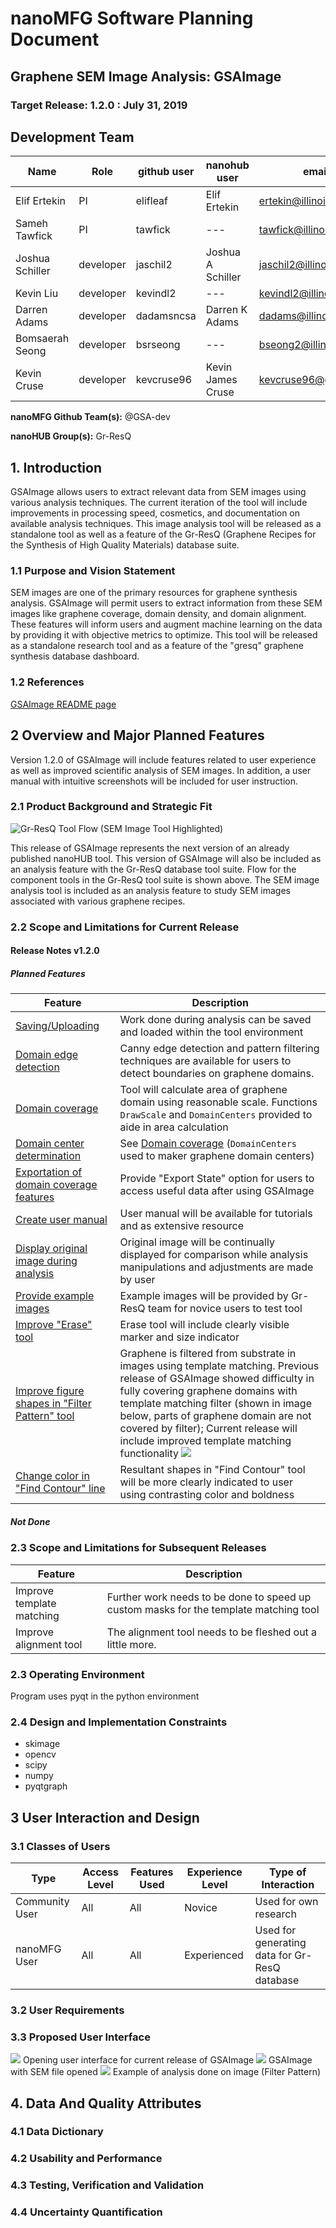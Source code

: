 # nanoMFG Software Planning Document
<!-- Replace text below with long title of project:short-name -->
## Graphene SEM Image Analysis: GSAImage
### Target Release: 1.2.0 : July 31, 2019

## Development Team
<!-- Complete table for all team members
 roles: PI, developer, validation
 status: active, inactive
-->
Name | Role | github user | nanohub user | email | status
---|---|---|---|---|---
Elif Ertekin | PI | elifleaf | Elif Ertekin | ertekin@illinois.edu | active
Sameh Tawfick | PI | tawfick | --- | tawfick@illinois.edu | active
Joshua Schiller | developer | jaschil2 | Joshua A Schiller | jaschil2@illinois.edu | active
Kevin Liu | developer | kevindl2 | --- | kevindl2@illinois.edu | inactive
Darren Adams | developer | dadamsncsa | Darren K Adams | dadams@illinois.edu | active
Bomsaerah Seong | developer | bsrseong | --- | bseong2@illinois.edu | active
Kevin Cruse | developer | kevcruse96 | Kevin James Cruse | kevcruse96@gmail.com | active


**nanoMFG Github Team(s):** @GSA-dev

**nanoHUB Group(s):** Gr-ResQ

## 1. Introduction
<!-- A  concise description of the current iteration of work. -->
GSAImage allows users to extract relevant data from SEM images using various analysis techniques. The current iteration of the tool will include improvements in processing speed, cosmetics, and documentation on available analysis techniques. This image analysis tool will be released as a standalone tool as well as a feature of the Gr-ResQ (Graphene Recipes for the Synthesis of High Quality Materials) database suite.

### 1.1 Purpose and Vision Statement
<!--Why are we building this tool? What is the key benefit? How does it relate to existing tools and existing software? How does it fit into the overall objectives for the nanoMFG node? Who will use it?-->
SEM images are one of the primary resources for graphene synthesis analysis. GSAImage will permit users to extract information from these SEM images like graphene coverage, domain density, and domain alignment. These features will inform users and augment machine learning on the data by providing it with objective metrics to optimize. This tool will be released as a standalone research tool and as a feature of the "gresq" graphene synthesis database dashboard.

### 1.2 References
<!--List any documents or background material that are relevant.  Links are useful. For instance, a link to a wiki or readme page in the project repository, or link to a uploaded file (doc, pdf, ppt, etc.).-->
[GSAImage README page](https://github.com/nanoMFG/GSA-Image/blob/master/README.md "GSAImage README page")

## 2 Overview and Major Planned Features
<!--Provide and overview characterising this proposed release.  Describe how users will interact with each proposed feature.-->
Version 1.2.0 of GSAImage will include features related to user experience as well as improved scientific analysis of SEM images. In addition, a user manual with intuitive screenshots will be included for user instruction.  

### 2.1 Product Background and Strategic Fit
<!--Provide context for the proposed product.  Is this a completely new projects, or next version of an existing project? This can include a description of any contextual research, or the status of any existing prototype application.  If this SPD describes a component, describe its relationship to larger system. Can include diagrams.-->

![Gr-ResQ Tool Flow (SEM Image Tool Highlighted)](https://github.com/nanoMFG/GSA-Image/blob/SPD-updates/doc/SPD/gresq_flow.png)

This release of GSAImage represents the next version of an already published nanoHUB tool. This version of GSAImage will also be included as an analysis feature with the Gr-ResQ database tool suite. Flow for the component tools in the Gr-ResQ tool suite is shown above. The SEM image analysis tool is included as an analysis feature to study SEM images associated with various graphene recipes.


### 2.2 Scope and Limitations for Current Release
<!--List the all planned goals/features for this release.  These should be links to issues.  Add a new subsection for each release.  Equally important, document feature you explicity are not doing at this time-->


#### Release Notes v1.2.0
##### Planned Features

Feature | Description
--- | ---
[Saving/Uploading](https://github.com/nanoMFG/GSA-Image/issues/19#issue-364979479 "Saving/Uploading") | Work done during analysis can be saved and loaded within the tool environment
[Domain edge detection](https://github.com/nanoMFG/GSA-Image/issues/10#issuecomment-425507964 "Domain edge detection") | Canny edge detection and pattern filtering techniques are available for users to detect boundaries on graphene domains.
[Domain coverage](https://github.com/nanoMFG/GSA-Image/issues/13#issuecomment-425508872 "Domain coverage") | Tool will calculate area of graphene domain using reasonable scale. Functions `DrawScale` and `DomainCenters` provided to aide in area calculation
[Domain center determination](https://github.com/nanoMFG/GSA-Image/issues/15#issuecomment-425509516 "Domain center determination") | See [Domain coverage](https://github.com/nanoMFG/GSA-Image/issues/13#issuecomment-425508872 "Domain coverage") (`DomainCenters` used to maker graphene domain centers)
[Exportation of domain coverage features](https://github.com/nanoMFG/GSA-Image/issues/16#issuecomment-425509882 "Exportation of domain coverage features") | Provide "Export State" option for users to access useful data after using GSAImage
[Create user manual](https://github.com/nanoMFG/GSA-Image/issues/45 "Create user manual") | User manual will be available for tutorials and as extensive resource
[Display original image during analysis](https://github.com/nanoMFG/GSA-Image/issues/44 "Display original image during analysis") | Original image will be continually displayed for comparison while analysis manipulations and adjustments are made by user
[Provide example images](https://github.com/nanoMFG/GSA-Image/issues/39 "Provide example images") | Example images will be provided by Gr-ResQ team for novice users to test tool
[Improve "Erase" tool](https://github.com/nanoMFG/GSA-Image/issues/42 "Improve 'Erase' tool") | Erase tool will include clearly visible marker and size indicator
[Improve figure shapes in "Filter Pattern" tool](https://github.com/nanoMFG/GSA-Image/issues/43 "Improve figure shapes in 'Filter Pattern' tool") | Graphene is filtered from substrate in images using template matching. Previous release of GSAImage showed difficulty in fully covering graphene domains with template matching filter (shown in image below, parts of graphene domain are not covered by filter); Current release will include improved template matching functionality ![](https://camo.githubusercontent.com/56ea7ea001d43fdadae39fc81d95ac63aa8e3b6e/68747470733a2f2f696d616765732e7a656e68756275736572636f6e74656e742e636f6d2f3564303237373031623638656265303163616131353030632f39653732323133352d366234642d343138312d623562642d316462313264323039633339)
[Change color in "Find Contour" line](https://github.com/nanoMFG/GSA-Image/issues/46 "Change color in 'Find Contour' Lines") | Resultant shapes in "Find Contour" tool will be more clearly indicated to user using contrasting color and boldness


##### Not Done



### 2.3 Scope and Limitations for Subsequent Releases
<!--Short summary of  future envisioned roadmap for subsequent efforts.-->
Feature | Description
--- | ---
Improve template matching | Further work needs to be done to speed up custom masks for the template matching tool
Improve alignment tool | The alignment tool needs to be fleshed out a little more.

### 2.3 Operating Environment
<!--Describe the target environment.  Identify components or application that are needed.  Describe technical infrastructure need to support the application.-->
Program uses pyqt in the python environment


### 2.4 Design and Implementation Constraints
<!--This could include pre-existing code that needs to be incorporated ,a certain programming language or toolkit and software dependencies.  Describe the origin and rationale for each constraint.-->
* skimage
* opencv
* scipy
* numpy
* pyqtgraph

## 3 User Interaction and Design

### 3.1 Classes of Users
<!--Identify classes (types) of users that you anticipate will use the product.  Provide any relevant context about each class that may influence how the product is used:
The tasks the class of users will perform
Access and privilege level
Features used
Experience level
Type of interaction
Provide links to any user surveys, questionnaires, interviews, feedback or other relevant information.-->
Type | Access Level | Features Used | Experience Level | Type of Interaction
---|---|---|---|---
Community User | All | All | Novice | Used for own research
nanoMFG User | All | All | Experienced | Used for generating data for Gr-ResQ database

### 3.2 User Requirements
<!-- Provide a list of issue links to document the main set of user requirements to be satisfied by this release.  Use the user requirement template to draft thense issues.  A well written user requirement should be easy to justify (Rational) and should be testable.  List in order of priority as must have, should have or nice to have for each use case. -->


### 3.3 Proposed User Interface
<!--Could include drawn mockups, screenshots of prototypes, comparison to existing software and other descriptions.-->
![](https://github.com/nanoMFG/GSA-Image/blob/SPD-updates/doc/SPD/GUI.png)
Opening user interface for current release of GSAImage
![](https://github.com/nanoMFG/GSA-Image/blob/SPD-updates/doc/SPD/GUIwImage.png)
GSAImage with SEM file opened
![](https://github.com/nanoMFG/GSA-Image/blob/SPD-updates/doc/SPD/GUIwFilter.png)
Example of analysis done on image (Filter Pattern)


## 4. Data And Quality Attributes

### 4.1 Data Dictionary
<!--Summarize inputs and outputs for the application.-->

### 4.2 Usability and Performance
<!--Summarize usability requirements such as easy of adoption for new users (eg example data),  inline documentation, avoiding errors, efficient interaction, etc.  Describe performance expectations  and/or document challenges.  Note you can reference user requirements from above if needed. -->

### 4.3 Testing, Verification and Validation
<!--Describe What data is necessary to verify the basic functionality of the application.  Provide a testing plan that includes a list of issues for each planned activity.  Describe data sets that are needed to test validation.-->

### 4.4 Uncertainty Quantification
<!--Identify and document possible sources of uncertainty. Categorize with standard labels, such as parametric, structural, algorithmic, experimental, interpolation.

Develop a plan for measuring and documenting uncertainty, e.g., using forward propagation or inverse UQ, and showing it in the application, if applicable.-->
